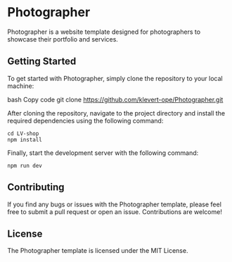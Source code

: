 # Photographer

Photographer is a website template designed for photographers to showcase their portfolio and services.

## Getting Started
To get started with Photographer, simply clone the repository to your local machine:

bash
Copy code
git clone https://github.com/klevert-ope/Photographer.git

After cloning the repository, navigate to the project directory and install the required dependencies using the following command:

```
cd LV-shop
npm install
```

Finally, start the development server with the following command:

```
npm run dev
```

## Contributing
If you find any bugs or issues with the Photographer template, please feel free to submit a pull request or open an issue. Contributions are welcome!

## License
The Photographer template is licensed under the MIT License.
